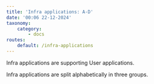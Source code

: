 ```yaml
---
title: 'Infra applications: A-D'
date: '00:06 22-12-2024'
taxonomy:
    category:
        - docs
routes:
    default: /infra-applications
---
```


Infra applications are supporting User applications.

Infra applications are split alphabetically in three groups.